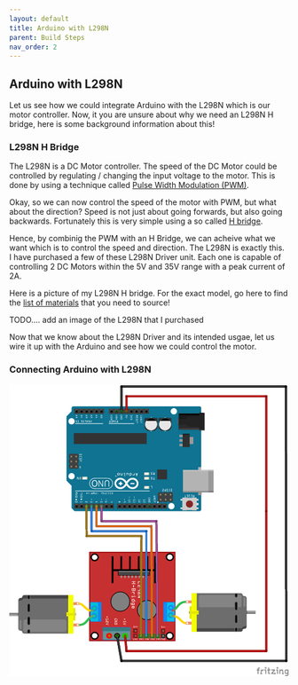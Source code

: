```yaml
---
layout: default
title: Arduino with L298N
parent: Build Steps
nav_order: 2
---
```


## Arduino with L298N

Let us see how we could integrate Arduino with the L298N which is our motor controller. Now, it you are unsure about why we need an L298N H bridge, here is some background information about this!

### L298N H Bridge

The L298N is a DC Motor controller. The speed of the DC Motor could be controlled by regulating / changing the input voltage to the motor. This is done by using a technique called <a href="https://en.wikipedia.org/wiki/Pulse-width_modulation" target="_blank">Pulse Width Modulation (PWM)</a>.

Okay, so we can now control the speed of the motor with PWM, but what about the direction? Speed is not just about going forwards, but also going backwards. Fortunately this is very simple using a so called <a href="https://en.wikipedia.org/wiki/H-bridge" target="_blank">H bridge</a>.

Hence, by combinig the PWM with an H Bridge, we can acheive what we want which is to control the speed and direction. The L298N is exactly this. I have purchased a few of these L298N Driver unit. Each one is capable of controlling 2 DC Motors within the 5V and 35V range with a peak current of 2A.

Here is a picture of my L298N H bridge. For the exact model, go here to find the [list of materials](../hardware/) that you need to source!

TODO.... add an image of the L298N that I purchased

Now that we know about the L298N Driver and its intended usgae, let us wire it up with the Arduino and see how we could control the motor.

### Connecting Arduino with L298N


![arduino-h-bridge](../assets/images/arduino-h-bridge.png)

